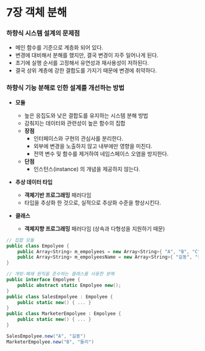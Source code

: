 # 7장 객체 분해

### 하향식 시스템 설계의 문제점

- 메인 함수를 기준으로 계층화 되어 있다.
- 변경에 대비해서 분해를 했지만, 결국 변경이 자주 일어나게 된다.
- 초기에 실행 순서를 고정해서 유연성과 재사용성이 저하된다.
- 결국 상위 계층에 강한 결합도를 가지기 때문에 변경에 취약하다.

### 하향식 기능 분해로 인한 설계를 개선하는 방법

- **모듈**
    - 높은 응집도와 낮은 결합도를 유지하는 시스템 분해 방법
    - 감춰지는 데이터와 관련성이 높은 함수의 집합
    - **장점**
        - 인터페이스와 구현의 관심사를 분리한다.
        - 외부에 변경을 노출하지 않고 내부에만 영향을 미친다.
        - 전역 변수 및 함수를 제거하여 네임스페이스 오염을 방지한다.
    - **단점**
        - 인스턴스(instance) 의 개념을 제공하지 않는다.

- **추상 데이터 타입**
    - **객체기반 프로그래밍** 패러다임
    - 타입을 추상화 한 것으로, 실적으로 추상화 수준을 향상시킨다.
- **클래스**
    - **객체지향 프로그래밍** 패러다임 (상속과 다형성을 지원하기 때문)

```csharp
// 집합 모듈
public class Empolyee {
	public Array<String> m_empolyees = new Array<String>{ "A", "B", "C" }
	public Array<String> m_empolyeesName = new Array<String>{ "길동", "둘리", "도우너" }
}

// 개방-폐쇄 원칙을 준수하는 클래스를 사용한 분해
public interface Empolyee {
	public abstract static Empolyee new();
}
public class SalesEmpolyee : Empolyee {
	public static new() { ... }
}
public class MarketerEmpolyee : Empolyee {
	public static new() { ... }
}

SalesEmpolyee.new("A", "길동")
MarketerEmpolyee.new("B", "둘리")
```